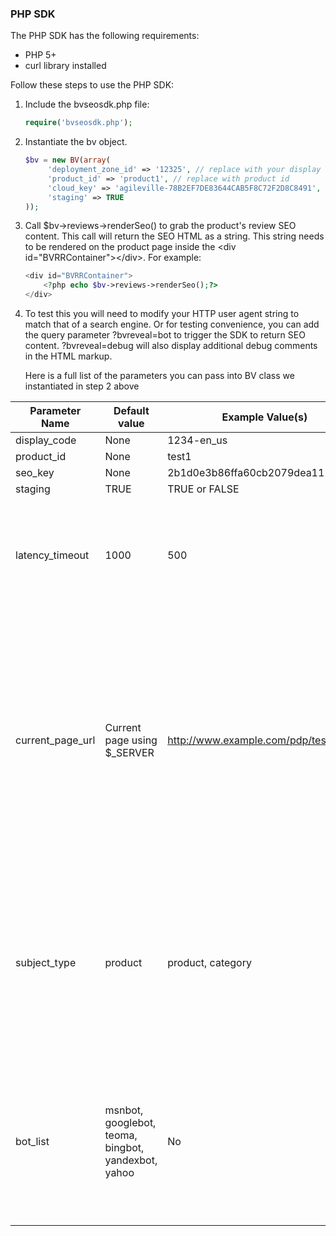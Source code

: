 ### PHP SDK

The PHP SDK has the following requirements:
* PHP 5+
* curl library installed

Follow these steps to use the PHP SDK:

1. Include the bvseosdk.php file:  	
    
    ```php
    require('bvseosdk.php');
    ```
	
2. Instantiate the bv object.
    ```php
    $bv = new BV(array(
         'deployment_zone_id' => '12325', // replace with your display code (BV provided)
         'product_id' => 'product1', // replace with product id 
         'cloud_key' => 'agileville-78B2EF7DE83644CAB5F8C72F2D8C8491', // BV provided value
         'staging' => TRUE
    ));
    ```

3. Call $bv->reviews->renderSeo() to grab the product's review SEO content.  This call will return the SEO HTML as a string. This string needs to be rendered on the product page inside the \<div id="BVRRContainer">\</div>. For example: 
    ```php
    <div id="BVRRContainer">
        <?php echo $bv->reviews->renderSeo();?>
    </div>
    ```
4. To test this you will need to modify your HTTP user agent string to match that of a search engine. Or for testing convenience, you can add the query parameter ?bvreveal=bot to trigger the SDK to return SEO content. ?bvreveal=debug will also display additional debug comments in the HTML markup.

    Here is a full list of the parameters you can pass into BV class we instantiated in step 2 above


Parameter Name | Default value | Example Value(s) | Required | Notes
------------ | ------------- | ------------ | ------------ | ------------
display_code |  None | 1234-en_us | Yes | |
product_id |  None | test1 | Yes | |
seo_key |  None | 2b1d0e3b86ffa60cb2079dea11135c1e | Yes | |
staging |  TRUE | TRUE or FALSE | No | |
latency_timeout | 1000 | 500 | No | Integer in ms. Determines how much time the request will be given before timing out. 
current_page_url | Current page using $_SERVER |  http://www.example.com/pdp/test1 | No | If a current URL is not provided, the current page URL will be used instead.  You will want to provide the URL if you use query parameters or # in your URLs that you don't want Google to index. |
subject_type | product | product, category | No | Reviews will always have this value set to product.  This is used only for questions that can be submitted against a category or a product. |
bot_list | msnbot, googlebot, teoma, bingbot, yandexbot, yahoo | No | Any regex valid expression | Regular expression used to determine whether or not the current request is a bot (checking against user agent header) |
